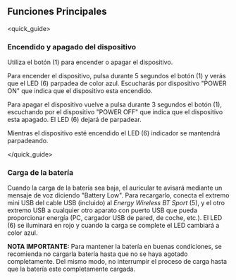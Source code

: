 ## Funciones Principales
<quick_guide>
### Encendido y apagado del dispositivo

Utiliza el botón (1) para encender o apagar el dispositivo.

Para encender el dispositivo, pulsa durante 5 segundos el botón (1) y verás que el LED (6) parpadea de color azul. Escucharás por dispositivo "POWER ON" que indica que el dispositivo esta encendido. 

Para apagar el dispositivo vuelve a pulsa durante 3 segundos el botón (1), escuchando por el dispositivo "POWER OFF" que indica que el dispositivo esta apagado. El LED (6) dejará de parpadear. 

Mientras el dispositivo esté encendido el LED (6) indicador se mantendrá parpadeando.

</quick_guide>

### Carga de la batería

Cuando la carga de la batería sea baja, el auricular te avisará mediante un mensaje de voz diciendo "Battery Low". Para recargarlo, conecta el extremo mini USB del cable USB (incluido) al *Energy Wireless BT Sport* (5), y el otro extremo USB a cualquier otro aparato con puerto USB que pueda proporcionar energía (PC, cargador USB de pared, de coche, etc.). El LED (6) se iluminará en rojo y cuando la carga se complete el LED cambiará a color azul.

**NOTA IMPORTANTE:** Para mantener la batería en buenas condiciones, se recomienda no cargarla batería hasta que no se haya agotado completamente. Del mismo modo, no interrumpir el proceso de carga hasta que la batería este completamente cargada.
